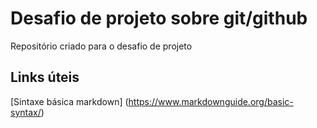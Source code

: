 # Desafio de projeto sobre git/github
Repositório criado para o desafio de projeto

## Links úteis
[Sintaxe básica markdown] (https://www.markdownguide.org/basic-syntax/)
